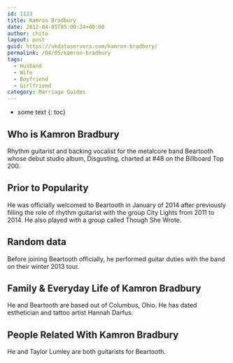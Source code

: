 ```yaml
---
id: 1123
title: Kamron Bradbury
date: 2012-04-05T05:00:24+00:00
author: chito
layout: post
guid: https://ukdataservers.com/kamron-bradbury/
permalink: /04/05/kamron-bradbury
tags:
  - Husband
  - Wife
  - Boyfriend
  - Girlfriend
category: Marriage Guides
---
```


* some text
{: toc}
          
          
## Who is  Kamron Bradbury
                  
                  
                  
Rhythm guitarist and backing vocalist for the metalcore band Beartooth whose debut studio album, Disgusting, charted at #48 on the Billboard Top 200.
                  
                
                
                
## Prior to Popularity 
                  
                  
                  
He was officially welcomed to Beartooth in January of 2014 after previously filling the role of rhythm guitarist with the group City Lights from 2011 to 2014. He also played with a group called Though She Wrote.
                  
                
                
                
## Random data 
                  
                  
                  
Before joining Beartooth officially, he performed guitar duties with the band on their winter 2013 tour.
                  
                
                
                
## Family & Everyday Life of Kamron Bradbury
                  
                  
                  
He and Beartooth are based out of Columbus, Ohio. He has dated esthetician and tattoo artist Hannah Darfus.
                  
                
                
                
## People Related With  Kamron Bradbury
                  
                  
                  
He and Taylor Lumley are both guitarists for Beartooth.
                  
                
              
            
          
          
          
    
    
  
